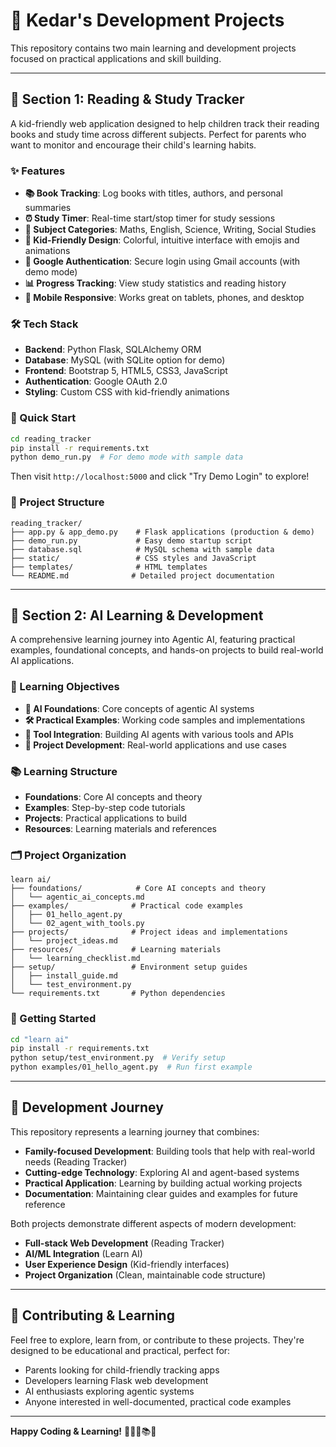 # 🚀 Kedar's Development Projects

This repository contains two main learning and development projects focused on practical applications and skill building.

---

## 📖 Section 1: Reading & Study Tracker

A kid-friendly web application designed to help children track their reading books and study time across different subjects. Perfect for parents who want to monitor and encourage their child's learning habits.

### ✨ Features
- **📚 Book Tracking**: Log books with titles, authors, and personal summaries
- **⏰ Study Timer**: Real-time start/stop timer for study sessions
- **🎯 Subject Categories**: Maths, English, Science, Writing, Social Studies
- **🎨 Kid-Friendly Design**: Colorful, intuitive interface with emojis and animations
- **🔐 Google Authentication**: Secure login using Gmail accounts (with demo mode)
- **📊 Progress Tracking**: View study statistics and reading history
- **📱 Mobile Responsive**: Works great on tablets, phones, and desktop

### 🛠️ Tech Stack
- **Backend**: Python Flask, SQLAlchemy ORM
- **Database**: MySQL (with SQLite option for demo)
- **Frontend**: Bootstrap 5, HTML5, CSS3, JavaScript
- **Authentication**: Google OAuth 2.0
- **Styling**: Custom CSS with kid-friendly animations

### 🚀 Quick Start
```bash
cd reading_tracker
pip install -r requirements.txt
python demo_run.py  # For demo mode with sample data
```

Then visit `http://localhost:5000` and click "Try Demo Login" to explore!

### 📁 Project Structure
```
reading_tracker/
├── app.py & app_demo.py    # Flask applications (production & demo)
├── demo_run.py             # Easy demo startup script
├── database.sql            # MySQL schema with sample data
├── static/                 # CSS styles and JavaScript
├── templates/              # HTML templates
└── README.md              # Detailed project documentation
```

---

## 🤖 Section 2: AI Learning & Development

A comprehensive learning journey into Agentic AI, featuring practical examples, foundational concepts, and hands-on projects to build real-world AI applications.

### 🎯 Learning Objectives
- **🧠 AI Foundations**: Core concepts of agentic AI systems
- **🛠️ Practical Examples**: Working code samples and implementations
- **🔧 Tool Integration**: Building AI agents with various tools and APIs
- **🚀 Project Development**: Real-world applications and use cases

### 📚 Learning Structure
- **Foundations**: Core AI concepts and theory
- **Examples**: Step-by-step code tutorials
- **Projects**: Practical applications to build
- **Resources**: Learning materials and references

### 🗂️ Project Organization
```
learn ai/
├── foundations/            # Core AI concepts and theory
│   └── agentic_ai_concepts.md
├── examples/              # Practical code examples
│   ├── 01_hello_agent.py
│   └── 02_agent_with_tools.py
├── projects/              # Project ideas and implementations
│   └── project_ideas.md
├── resources/             # Learning materials
│   └── learning_checklist.md
├── setup/                 # Environment setup guides
│   ├── install_guide.md
│   └── test_environment.py
└── requirements.txt       # Python dependencies
```

### 🚀 Getting Started
```bash
cd "learn ai"
pip install -r requirements.txt
python setup/test_environment.py  # Verify setup
python examples/01_hello_agent.py  # Run first example
```

---

## 🌟 Development Journey

This repository represents a learning journey that combines:
- **Family-focused Development**: Building tools that help with real-world needs (Reading Tracker)
- **Cutting-edge Technology**: Exploring AI and agent-based systems
- **Practical Application**: Learning by building actual working projects
- **Documentation**: Maintaining clear guides and examples for future reference

Both projects demonstrate different aspects of modern development:
- **Full-stack Web Development** (Reading Tracker)
- **AI/ML Integration** (Learn AI)
- **User Experience Design** (Kid-friendly interfaces)
- **Project Organization** (Clean, maintainable code structure)

---

## 🤝 Contributing & Learning

Feel free to explore, learn from, or contribute to these projects. They're designed to be educational and practical, perfect for:
- Parents looking for child-friendly tracking apps
- Developers learning Flask web development
- AI enthusiasts exploring agentic systems
- Anyone interested in well-documented, practical code examples

---

**Happy Coding & Learning!** 🎉👨‍💻📚🤖